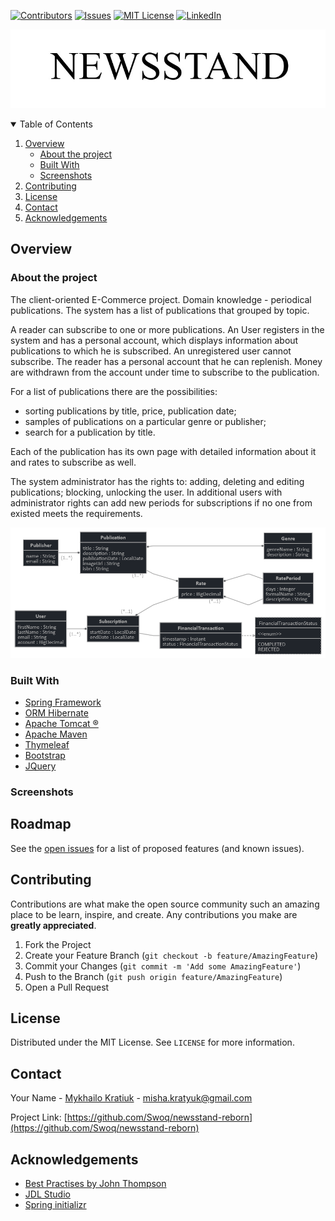 [![Contributors][contributors-shield]][contributors-url]
[![Issues][issues-shield]][issues-url]
[![MIT License][license-shield]][license-url]
[![LinkedIn][linkedin-shield]][linkedin-url]

![Product Name Screen Shot](readme-resources/logo.jpg)

<!-- TABLE OF CONTENTS -->
<details open="open">
  <summary>Table of Contents</summary>
  <ol>
    <li>
      <a href="#overview">Overview</a>
      <ul>
        <li><a href="#about-the-project">About the project</a></li>
        <li><a href="#built-with">Built With</a></li>
        <li><a href="#screenshots">Screenshots</a></li>
      </ul>
    </li>
    <li><a href="#contributing">Contributing</a></li>
    <li><a href="#license">License</a></li>
    <li><a href="#contact">Contact</a></li>
    <li><a href="#acknowledgements">Acknowledgements</a></li>
  </ol>
</details>



<!-- ABOUT THE PROJECT -->

## Overview

### About the project

The client-oriented E-Commerce project. Domain knowledge - periodical publications. The system has a list of
publications that grouped by topic.

A reader can subscribe to one or more publications. An User registers in the system and has a personal account, which
displays information about publications to which he is subscribed. An unregistered user cannot subscribe. The reader has
a personal account that he can replenish. Money are withdrawn from the account under time to subscribe to the
publication.

For a list of publications there are the possibilities:

- sorting publications by title, price, publication date;
- samples of publications on a particular genre or publisher;
- search for a publication by title.

Each of the publication has its own page with detailed information about it and rates to subscribe as well.

The system administrator has the rights to: adding, deleting and editing publications; blocking, unlocking the user. In
additional users with administrator rights can add new periods for subscriptions if no one from existed meets the
requirements.

![Product Name Screen Shot](readme-resources/erd.png)

### Built With

* [Spring Framework](https://spring.io/)
* [ORM Hibernate](https://hibernate.org/)
* [Apache Tomcat ®](http://tomcat.apache.org/)
* [Apache Maven](https://maven.apache.org/)
* [Thymeleaf](https://www.thymeleaf.org/)
* [Bootstrap](https://getbootstrap.com)
* [JQuery](https://jquery.com)

### Screenshots

<!-- ROADMAP -->

## Roadmap

See the [open issues](https://github.com/Swoq/newsstand-reborn/issues) for a list of proposed features (and known
issues).

<!-- CONTRIBUTING -->

## Contributing

Contributions are what make the open source community such an amazing place to be learn, inspire, and create. Any
contributions you make are **greatly appreciated**.

1. Fork the Project
2. Create your Feature Branch (`git checkout -b feature/AmazingFeature`)
3. Commit your Changes (`git commit -m 'Add some AmazingFeature'`)
4. Push to the Branch (`git push origin feature/AmazingFeature`)
5. Open a Pull Request

<!-- LICENSE -->

## License

Distributed under the MIT License. See `LICENSE` for more information.



<!-- CONTACT -->

## Contact

Your Name - [Mykhailo Kratiuk](https://linkedin.com/in/othneildrew) - misha.kratyuk@gmail.com

Project Link: [https://github.com/Swoq/newsstand-reborn](https://github.com/Swoq/newsstand-reborn)



<!-- ACKNOWLEDGEMENTS -->

## Acknowledgements

* [Best Practises by John Thompson](https://www.udemy.com/user/john-thompson-2/)
* [JDL Studio](https://start.jhipster.tech/jdl-studio/)
* [Spring initializr](https://start.spring.io/)

<!-- MARKDOWN LINKS & IMAGES -->
<!-- https://www.markdownguide.org/basic-syntax/#reference-style-links -->

[contributors-shield]: https://img.shields.io/github/contributors/othneildrew/Best-README-Template.svg?style=for-the-badge

[contributors-url]: https://github.com/Swoq/newsstand-reborn/graphs/contributors

[issues-shield]: https://img.shields.io/github/issues/othneildrew/Best-README-Template.svg?style=for-the-badge

[issues-url]: https://github.com/Swoq/newsstand-reborn/issues

[license-shield]: https://img.shields.io/github/license/othneildrew/Best-README-Template.svg?style=for-the-badge

[license-url]: https://github.com/othneildrew/Best-README-Template/blob/master/LICENSE.txt

[linkedin-shield]: https://img.shields.io/badge/-LinkedIn-black.svg?style=for-the-badge&logo=linkedin&colorB=555

[linkedin-url]: https://www.linkedin.com/in/mykhaylo-kratyuk-9864211a7/

[product-screenshot]: images/screenshot.png
